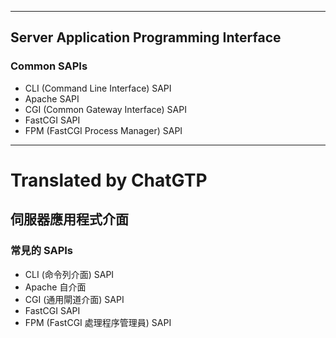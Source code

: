 <!--HugoNoteFlag-->

---

## Server Application Programming Interface

### Common SAPIs

* CLI (Command Line Interface) SAPI
* Apache SAPI
* CGI (Common Gateway Interface) SAPI
* FastCGI SAPI
* FPM (FastCGI Process Manager) SAPI


---

<!--HugoNoteZhFlag-->

# Translated by ChatGTP

## 伺服器應用程式介面

### 常見的 SAPIs

* CLI (命令列介面) SAPI
* Apache 自介面
* CGI (通用閘道介面) SAPI
* FastCGI SAPI
* FPM (FastCGI 處理程序管理員) SAPI